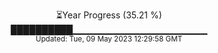 <p align="center">
⏳Year Progress (35.21 %) <br>
██████████▁▁▁▁▁▁▁▁▁▁▁▁▁▁▁▁▁▁▁▁ <br>
<sub>Updated: Tue, 09 May 2023 12:29:58 GMT</sub>
</p>

